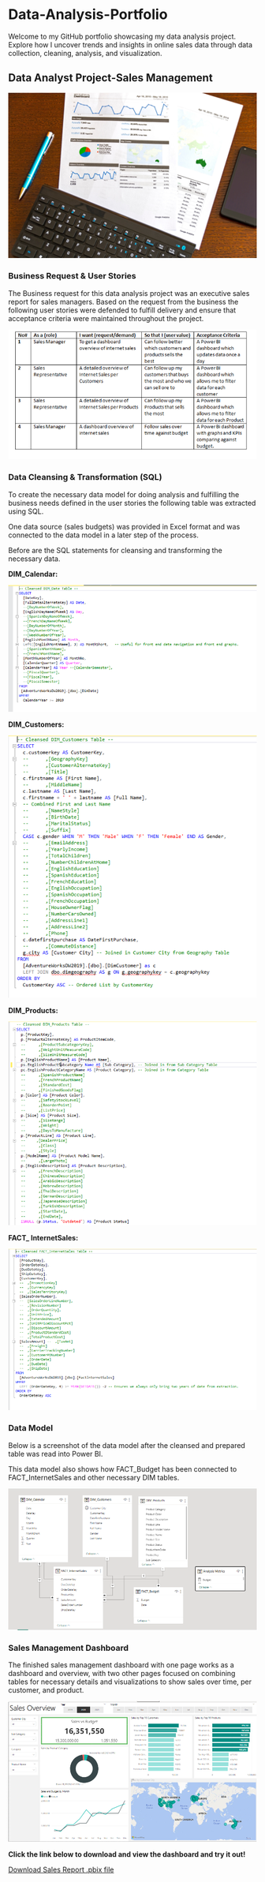 # Data-Analysis-Portfolio

Welcome to my GitHub portfolio showcasing my data analysis project. Explore how I uncover trends and insights in online sales data through data collection, cleaning, analysis, and visualization.

## Data Analyst Project-Sales Management

![](Internet_Sales.jpg)

### Business Request & User Stories

The Business request for this data analysis project was an executive sales report for sales managers. Based on the request from the business the following user stories were defended to fulfill delivery and ensure that acceptance criteria were maintained throughout the project.

![](User_Stories.PNG)

### Data Cleansing & Transformation (SQL)

To create the necessary data model for doing analysis and fulfilling the business needs defined in the user stories the following table was extracted using SQL.

One data source (sales budgets) was provided in Excel format and was connected to the data model in a later step of the process.

Before are the SQL statements for cleansing and transforming the necessary data.

**DIM_Calendar:**

![](DIM_calender.PNG)

**DIM_Customers:**

![](DIM_Customers.PNG)

**DIM_Products:**

![](DIM_Products.PNG)

**FACT_ InternetSales:**

![](Fact_Internet_Sales.PNG)

### Data Model

Below is a screenshot of the data model after the cleansed and prepared table was read into Power BI.

This data model also shows how FACT_Budget has been connected to FACT_InternetSales and other necessary DIM tables.

![](Model_view.PNG)

### Sales Management Dashboard

The finished sales management dashboard with one page works as a dashboard and overview, with two other pages focused on combining tables for necessary details and visualizations to show  sales over time, per customer, and product.

![](Sales_overview.PNG)

**Click the link below to download and view the dashboard and try it out!**

[Download Sales Report .pbix file](
https://github.com/AnalystSiddique/Data-Analysis-Portfolio/blob/62e2bcbdaef69908d6a80ef7706dc878e927d503/Sales%20Report_Finished.pbix)













